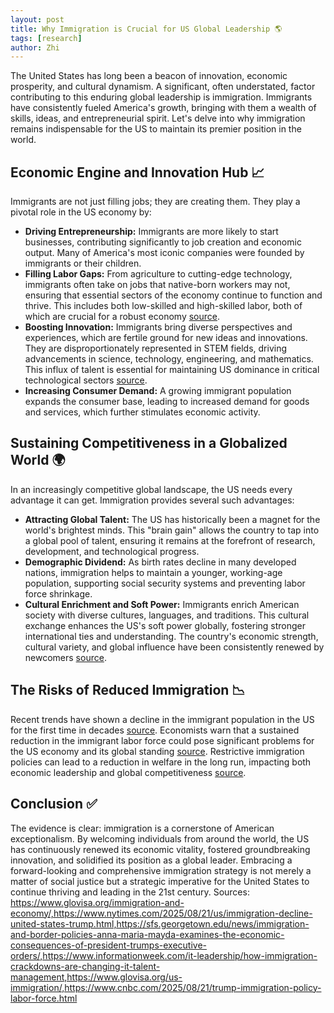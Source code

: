 ```yaml
---
layout: post
title: Why Immigration is Crucial for US Global Leadership 🌎
tags: [research]
author: Zhi
---
```

The United States has long been a beacon of innovation, economic prosperity, and cultural dynamism. A significant, often understated, factor contributing to this enduring global leadership is immigration. Immigrants have consistently fueled America's growth, bringing with them a wealth of skills, ideas, and entrepreneurial spirit. Let's delve into why immigration remains indispensable for the US to maintain its premier position in the world.

## Economic Engine and Innovation Hub 📈

Immigrants are not just filling jobs; they are creating them. They play a pivotal role in the US economy by:

*   **Driving Entrepreneurship:** Immigrants are more likely to start businesses, contributing significantly to job creation and economic output. Many of America's most iconic companies were founded by immigrants or their children.
*   **Filling Labor Gaps:** From agriculture to cutting-edge technology, immigrants often take on jobs that native-born workers may not, ensuring that essential sectors of the economy continue to function and thrive. This includes both low-skilled and high-skilled labor, both of which are crucial for a robust economy [source](https://sfs.georgetown.edu/news/immigration-and-border-policies-anna-maria-mayda-examines-the-economic-consequences-of-president-trumps-executive-orders/).
*   **Boosting Innovation:** Immigrants bring diverse perspectives and experiences, which are fertile ground for new ideas and innovations. They are disproportionately represented in STEM fields, driving advancements in science, technology, engineering, and mathematics. This influx of talent is essential for maintaining US dominance in critical technological sectors [source](https://www.informationweek.com/it-leadership/how-immigration-crackdowns-are-changing-it-talent-management).
*   **Increasing Consumer Demand:** A growing immigrant population expands the consumer base, leading to increased demand for goods and services, which further stimulates economic activity.

## Sustaining Competitiveness in a Globalized World 🌍

In an increasingly competitive global landscape, the US needs every advantage it can get. Immigration provides several such advantages:

*   **Attracting Global Talent:** The US has historically been a magnet for the world's brightest minds. This "brain gain" allows the country to tap into a global pool of talent, ensuring it remains at the forefront of research, development, and technological progress.
*   **Demographic Dividend:** As birth rates decline in many developed nations, immigration helps to maintain a younger, working-age population, supporting social security systems and preventing labor force shrinkage.
*   **Cultural Enrichment and Soft Power:** Immigrants enrich American society with diverse cultures, languages, and traditions. This cultural exchange enhances the US's soft power globally, fostering stronger international ties and understanding. The country's economic strength, cultural variety, and global influence have been consistently renewed by newcomers [source](https://www.glovisa.org/us-immigration/).

## The Risks of Reduced Immigration 📉

Recent trends have shown a decline in the immigrant population in the US for the first time in decades [source](https://www.nytimes.com/2025/08/21/us/immigration-decline-united-states-trump.html). Economists warn that a sustained reduction in the immigrant labor force could pose significant problems for the US economy and its global standing [source](https://www.cnbc.com/2025/08/21/trump-immigration-policy-labor-force.html). Restrictive immigration policies can lead to a reduction in welfare in the long run, impacting both economic leadership and global competitiveness [source](https://sfs.georgetown.edu/news/immigration-and-border-policies-anna-maria-mayda-examines-the-economic-consequences-of-president-trumps-executive-orders/).

## Conclusion ✅

The evidence is clear: immigration is a cornerstone of American exceptionalism. By welcoming individuals from around the world, the US has continuously renewed its economic vitality, fostered groundbreaking innovation, and solidified its position as a global leader. Embracing a forward-looking and comprehensive immigration strategy is not merely a matter of social justice but a strategic imperative for the United States to continue thriving and leading in the 21st century.
Sources:
https://www.glovisa.org/immigration-and-economy/,https://www.nytimes.com/2025/08/21/us/immigration-decline-united-states-trump.html,https://sfs.georgetown.edu/news/immigration-and-border-policies-anna-maria-mayda-examines-the-economic-consequences-of-president-trumps-executive-orders/,https://www.informationweek.com/it-leadership/how-immigration-crackdowns-are-changing-it-talent-management,https://www.glovisa.org/us-immigration/,https://www.cnbc.com/2025/08/21/trump-immigration-policy-labor-force.html
